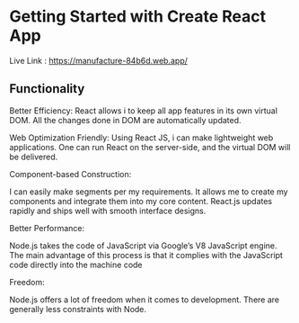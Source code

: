 # Getting Started with Create React App

Live Link : https://manufacture-84b6d.web.app/

## Functionality
Better Efficiency:
React allows i to keep all app features in its own virtual DOM. All the changes done in DOM are automatically updated.

Web Optimization Friendly:
Using React JS, i can make lightweight web applications. One can run React on the server-side, and the virtual DOM will be delivered.

Component-based Construction:

I can easily make segments per my requirements. It allows me to create my components and integrate them into my core content. React.js updates rapidly and ships well with smooth interface designs.

Better Performance:

Node.js takes the code of JavaScript via Google’s V8 JavaScript engine. The main advantage of this process is that it complies with the JavaScript code directly into the machine code

Freedom:

Node.js offers a lot of freedom when it comes to development. There are generally less constraints with Node.